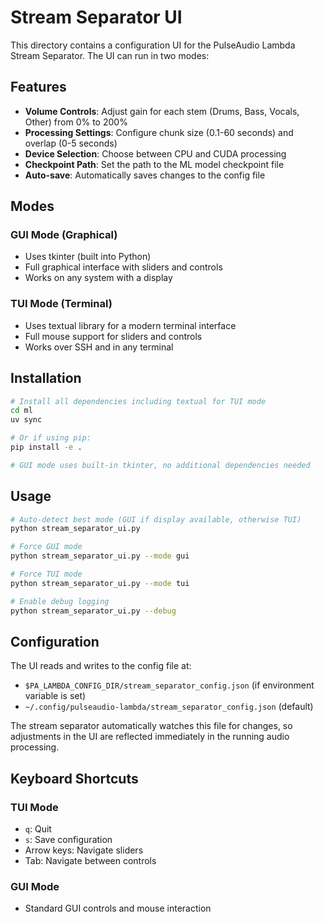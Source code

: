 # Stream Separator UI

This directory contains a configuration UI for the PulseAudio Lambda Stream Separator. The UI can run in two modes:

## Features

- **Volume Controls**: Adjust gain for each stem (Drums, Bass, Vocals, Other) from 0% to 200%
- **Processing Settings**: Configure chunk size (0.1-60 seconds) and overlap (0-5 seconds)
- **Device Selection**: Choose between CPU and CUDA processing
- **Checkpoint Path**: Set the path to the ML model checkpoint file
- **Auto-save**: Automatically saves changes to the config file

## Modes

### GUI Mode (Graphical)
- Uses tkinter (built into Python)
- Full graphical interface with sliders and controls
- Works on any system with a display

### TUI Mode (Terminal)
- Uses textual library for a modern terminal interface
- Full mouse support for sliders and controls
- Works over SSH and in any terminal

## Installation

```bash
# Install all dependencies including textual for TUI mode
cd ml
uv sync

# Or if using pip:
pip install -e .

# GUI mode uses built-in tkinter, no additional dependencies needed
```

## Usage

```bash
# Auto-detect best mode (GUI if display available, otherwise TUI)
python stream_separator_ui.py

# Force GUI mode
python stream_separator_ui.py --mode gui

# Force TUI mode
python stream_separator_ui.py --mode tui

# Enable debug logging
python stream_separator_ui.py --debug
```

## Configuration

The UI reads and writes to the config file at:
- `$PA_LAMBDA_CONFIG_DIR/stream_separator_config.json` (if environment variable is set)
- `~/.config/pulseaudio-lambda/stream_separator_config.json` (default)

The stream separator automatically watches this file for changes, so adjustments in the UI are reflected immediately in the running audio processing.

## Keyboard Shortcuts

### TUI Mode
- `q`: Quit
- `s`: Save configuration
- Arrow keys: Navigate sliders
- Tab: Navigate between controls

### GUI Mode
- Standard GUI controls and mouse interaction